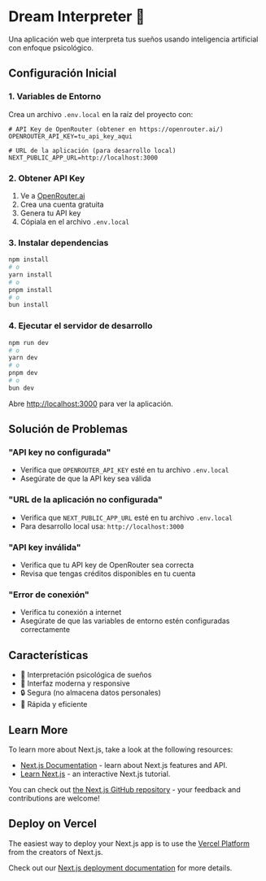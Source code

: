 # Dream Interpreter 🌙

Una aplicación web que interpreta tus sueños usando inteligencia artificial con enfoque psicológico.

## Configuración Inicial

### 1. Variables de Entorno

Crea un archivo `.env.local` en la raíz del proyecto con:

```env
# API Key de OpenRouter (obtener en https://openrouter.ai/)
OPENROUTER_API_KEY=tu_api_key_aqui

# URL de la aplicación (para desarrollo local)
NEXT_PUBLIC_APP_URL=http://localhost:3000
```

### 2. Obtener API Key

1. Ve a [OpenRouter.ai](https://openrouter.ai/)
2. Crea una cuenta gratuita
3. Genera tu API key
4. Cópiala en el archivo `.env.local`

### 3. Instalar dependencias

```bash
npm install
# o
yarn install
# o
pnpm install
# o
bun install
```

### 4. Ejecutar el servidor de desarrollo

```bash
npm run dev
# o
yarn dev
# o
pnpm dev
# o
bun dev
```

Abre [http://localhost:3000](http://localhost:3000) para ver la aplicación.

## Solución de Problemas

### "API key no configurada"

- Verifica que `OPENROUTER_API_KEY` esté en tu archivo `.env.local`
- Asegúrate de que la API key sea válida

### "URL de la aplicación no configurada"

- Verifica que `NEXT_PUBLIC_APP_URL` esté en tu archivo `.env.local`
- Para desarrollo local usa: `http://localhost:3000`

### "API key inválida"

- Verifica que tu API key de OpenRouter sea correcta
- Revisa que tengas créditos disponibles en tu cuenta

### "Error de conexión"

- Verifica tu conexión a internet
- Asegúrate de que las variables de entorno estén configuradas correctamente

## Características

- 🧠 Interpretación psicológica de sueños
- 🎨 Interfaz moderna y responsive
- 🔒 Segura (no almacena datos personales)
- 🚀 Rápida y eficiente

## Learn More

To learn more about Next.js, take a look at the following resources:

- [Next.js Documentation](https://nextjs.org/docs) - learn about Next.js features and API.
- [Learn Next.js](https://nextjs.org/learn) - an interactive Next.js tutorial.

You can check out [the Next.js GitHub repository](https://github.com/vercel/next.js) - your feedback and contributions are welcome!

## Deploy on Vercel

The easiest way to deploy your Next.js app is to use the [Vercel Platform](https://vercel.com/new?utm_medium=default-template&filter=next.js&utm_source=create-next-app&utm_campaign=create-next-app-readme) from the creators of Next.js.

Check out our [Next.js deployment documentation](https://nextjs.org/docs/app/building-your-application/deploying) for more details.

